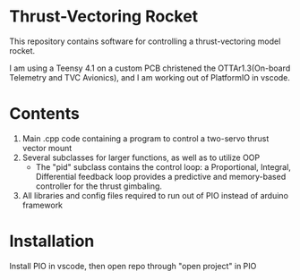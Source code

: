 # Thrust-Vectoring Rocket

This repository contains software for controlling a 
thrust-vectoring model rocket.

I am using a Teensy 4.1 on a custom PCB christened 
the OTTAr1.3(On-board Telemetry and TVC Avionics),
and I am working out of PlatformIO in vscode.

# Contents

1. Main .cpp code containing a program to control 
a two-servo thrust vector mount
2. Several subclasses for larger functions, as well 
as to utilize OOP
    - The "pid" subclass contains the control loop: 
    a Proportional, Integral, Differential feedback
    loop provides a predictive and memory-based
    controller for the thrust gimbaling.
3. All libraries and config files required to run 
out of PIO instead of arduino framework

# Installation

Install PIO in vscode, then open repo through "open
project" in PIO